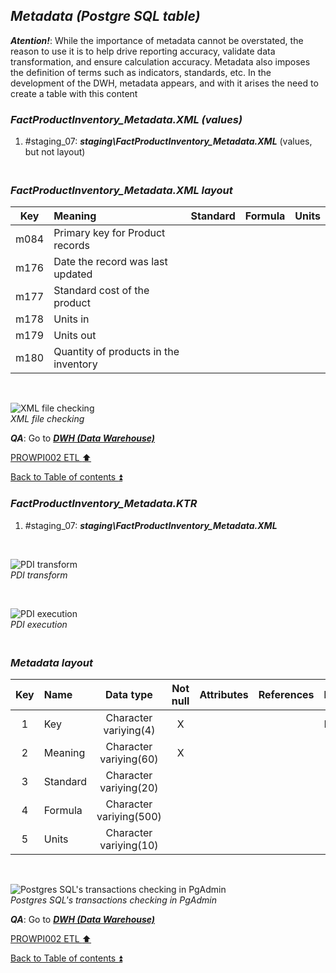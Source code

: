## **_Metadata (Postgre SQL table)_**  

**_Atention!_**: While the importance of metadata cannot be overstated, the reason to use it is to help drive reporting accuracy, validate data transformation, and ensure calculation accuracy. Metadata also imposes the definition of terms such as indicators, standards, etc. In the development of the DWH, metadata appears, and with it arises the need to create a table with this content  

### **_FactProductInventory\_Metadata.XML (values)_**  
  1. #staging_07: **_staging\FactProductInventory\_Metadata.XML_** (values, but not layout)  

### **_<p><br>FactProductInventory\_Metadata.XML layout</p>_**  

| Key      	| Meaning                                 | Standard              | Formula                                                                  | Units |
| :-------: | :-------------------------------------- | :-------------------: | :----------------------------------------------------------------------- | :---: |
| m084      | Primary key for Product records         |                       |                                                                          |       |
| m176      | Date the record was last updated        |                       |                                                                          |       |
| m177      | Standard cost of the product            |                       |                                                                          |       |
| m178      | Units in                                |                       |                                                                          |       |
| m179      | Units out                               |                       |                                                                          |       |
| m180      | Quantity of products in the inventory   |                       |                                                                          |       |

   <p><br></p>  
 
  ![XML file checking](https://i.imgur.com/8TESDKx.png)  
  _XML file checking_  

  **_QA_**: Go to **_[DWH (Data Warehouse)](dwh.md)_**  

[PROWPI002 ETL :arrow_up:](prowpi002_etl_adventureworksdw2022_db.md)  

[Back to Table of contents :arrow_double_up:](../README.md)  


### **_FactProductInventory\_Metadata.KTR_**  
  1. #staging_07: **_staging\FactProductInventory\_Metadata.XML_**  

   <p><br></p>  

  ![PDI transform](https://i.imgur.com/zmgC5Cx.png)  
  _PDI transform_  

  <p><br></p>  

  ![PDI execution](https://i.imgur.com/re6d9Id.png)  
  _PDI execution_ 

### **_<p><br>Metadata layout</p>_**  

| Key	| Name                  | Data type              | Not null | Attributes | References            | Description |
| :-: | :-------------------- | :--------------------: | :------: | :--------- | :-------------------- | :-----------| 
| 1   | Key                   | Character variying(4)  | X        |            |                       | PK,FK       |
| 2   | Meaning               | Character variying(60) | X        |            |                       |             |
| 3   | Standard              | Character variying(20) |          |            |                       |             |
| 4   | Formula               | Character variying(500)|          |            |                       |             |
| 5   | Units                 | Character variying(10) |          |            |                       |             |

   <p><br></p>  
 
  ![Postgres SQL's transactions checking in PgAdmin](https://i.imgur.com/3tsUWND.png)  
  _Postgres SQL's transactions checking in PgAdmin_  

  **_QA_**: Go to **_[DWH (Data Warehouse)](dwh.md)_**  

[PROWPI002 ETL :arrow_up:](prowpi002_etl_adventureworksdw2022_db.md)  

[Back to Table of contents :arrow_double_up:](../README.md)  